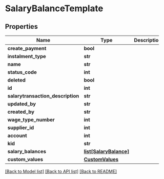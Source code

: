 # SalaryBalanceTemplate

## Properties
Name | Type | Description | Notes
------------ | ------------- | ------------- | -------------
**create_payment** | **bool** |  | [optional] 
**instalment_type** | **str** |  | [optional] 
**name** | **str** |  | [optional] 
**status_code** | **int** |  | [optional] 
**deleted** | **bool** |  | [optional] 
**id** | **int** |  | [optional] 
**salarytransaction_description** | **str** |  | [optional] 
**updated_by** | **str** |  | [optional] 
**created_by** | **str** |  | [optional] 
**wage_type_number** | **int** |  | [optional] 
**supplier_id** | **int** |  | [optional] 
**account** | **int** |  | [optional] 
**kid** | **str** |  | [optional] 
**salary_balances** | [**list[SalaryBalance]**](SalaryBalance.md) |  | [optional] 
**custom_values** | [**CustomValues**](CustomValues.md) |  | [optional] 

[[Back to Model list]](../README.md#documentation-for-models) [[Back to API list]](../README.md#documentation-for-api-endpoints) [[Back to README]](../README.md)

